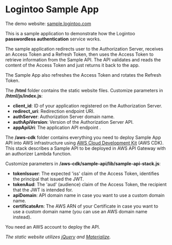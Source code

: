 # Logintoo Sample App

The demo website: [sample.logintoo.com](https://sample.logintoo.com)

This is a sample application to demonstrate how the Logintoo **passwordless authentication** service works.

The sample application redirects user to the Authorization Server, receives an Access Token and a Refresh Token, then uses the Access Token to retrieve information from the Sample API. The API validates and reads the content of the Access Token and just returns it back to the app.

The Sample App also refreshes the Access Token and rotates the Refresh Token.

The **/html** folder contains the static website files. Customize parameters in **/html/js/index.js**:

- **client_id**: ID of your application registered on the Authorization Server.
- **redirect_uri**: Redirection endpoint URI.
- **authServer**: Authorization Server domain name.
- **authApiVersion**: Version of the Authorization Server API.
- **appApiUri**: The application API endpoint .

The **/aws-cdk** folder contains everything you need to deploy Sample App API into AWS infrastructure using [AWS Cloud Development Kit](https://aws.amazon.com/cdk/) (AWS CDK). This stack describes a Sample API to be deployed in AWS API Gateway with an authorizer Lambda function.

Customize parameters in **/aws-cdk/sample-api/lib/sample-api-stack.js**:

- **tokenIssuer**: The expected 'iss' claim of the Access Token, identifies the principal that issued the JWT.
- **tokenAud**: The 'aud' (audience) claim of the Access Token, the recipient that the JWT is intended for.
- **apiDomain**: API domain name in case you want to use a custom domain name.
- **certificateArn**: The AWS ARN of your Certificate in case you want to use a custom domain name (you can use an AWS domain name instead).

You need an AWS account to deploy the API.

*The static website utilizes [jQuery](https://jquery.com) and [Materialize](https://materializecss.com).*